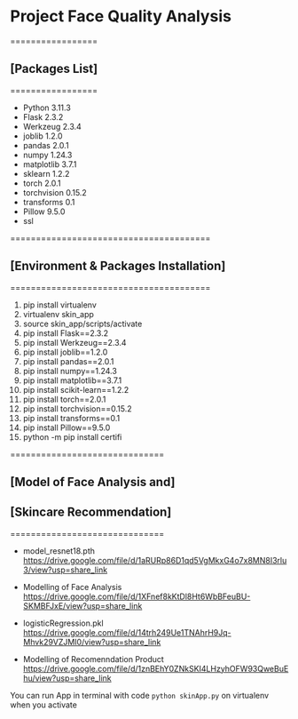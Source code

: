 # Project Face Quality Analysis

=================
## [Packages List]
=================
- Python     3.11.3
- Flask      2.3.2
- Werkzeug   2.3.4
- joblib     1.2.0
- pandas     2.0.1
- numpy      1.24.3
- matplotlib 3.7.1
- sklearn    1.2.2
- torch      2.0.1
- torchvision 0.15.2
- transforms 0.1
- Pillow     9.5.0
- ssl

=======================================
## [Environment & Packages Installation]
=======================================

1. pip install virtualenv
2. virtualenv skin_app
3. source skin_app/scripts/activate
4. pip install Flask==2.3.2
5. pip install Werkzeug==2.3.4
6. pip install joblib==1.2.0
7. pip install pandas==2.0.1
8. pip install numpy==1.24.3
9. pip install matplotlib==3.7.1
10. pip install scikit-learn==1.2.2
11. pip install torch==2.0.1
12. pip install torchvision==0.15.2
13. pip install transforms==0.1
14. pip install Pillow==9.5.0
15. python -m pip install certifi

==============================
## [Model of Face Analysis and]
## [Skincare Recommendation]
==============================

* model_resnet18.pth
https://drive.google.com/file/d/1aRURp86D1qd5VgMkxG4o7x8MN8I3rlu3/view?usp=share_link

* Modelling of Face Analysis
https://drive.google.com/file/d/1XFnef8kKtDl8Ht6WbBFeuBU-SKMBFJxE/view?usp=share_link

* logisticRegression.pkl
https://drive.google.com/file/d/14trh249Ue1TNAhrH9Jq-Mhvk29VZJMI0/view?usp=share_link

* Modelling of Recomenndation Product
https://drive.google.com/file/d/1znBEhY0ZNkSKI4LHzyhOFW93QweBuEhu/view?usp=share_link

You can run App in terminal with code ```python skinApp.py``` on virtualenv when you activate
